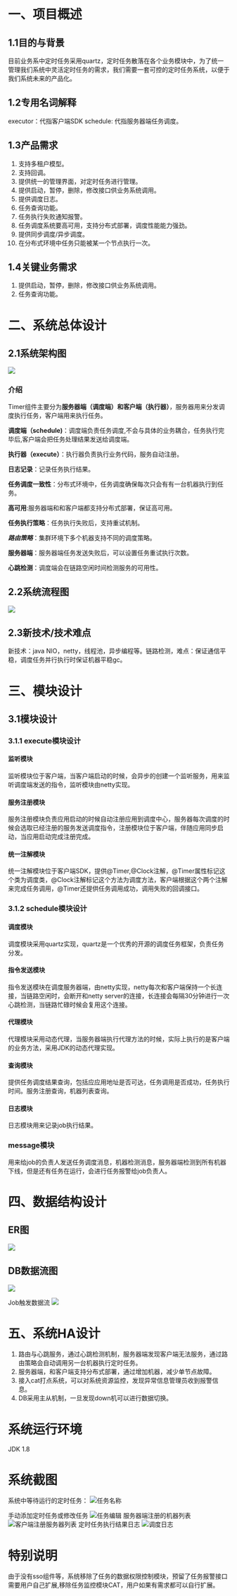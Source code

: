 
# 一、项目概述
## 1.1目的与背景
目前业务系中定时任务采用quartz，定时任务散落在各个业务模块中，为了统一管理我们系统中灵活定时任务的需求，我们需要一套可控的定时任务系统，以便于我们系统未来的产品化。
## 1.2专用名词解释
executor：代指客户端SDK
schedule: 代指服务器端任务调度。

## 1.3产品需求
1. 支持多租户模型。
2. 支持回调。
3. 提供统一的管理界面，对定时任务进行管理。
4. 提供启动，暂停，删除，修改接口供业务系统调用。
5. 提供调度日志。
6. 任务查询功能。
7. 任务执行失败通知报警。
8. 任务调度系统要高可用，支持分布式部署，调度性能能力强劲。
9. 提供同步调度/异步调度。
10. 在分布式环境中任务只能被某一个节点执行一次。


## 1.4关键业务需求
1. 提供启动，暂停，删除，修改接口供业务系统调用。
2. 任务查询功能。

# 二、系统总体设计
## 2.1系统架构图
![](http://7xstto.com1.z0.glb.clouddn.com/%E6%9E%B6%E6%9E%84.png)


### 介绍
Timer组件主要分为**服务器端（调度端）**和**客户端（执行器）**，服务器用来分发调度执行任务，客户端用来执行任务。

**调度端（schedule)**：调度端负责任务调度,不会与具体的业务耦合，任务执行完毕后,客户端会把任务处理结果发送给调度端。

**执行器（execute）**：执行器负责执行业务代码，服务自动注册。

**日志记录**：记录任务执行结果。

**任务调度一致性**：分布式环境中，任务调度确保每次只会有有一台机器执行到任务。

**高可用**:服务器端和和客户端都支持分布式部署，保证高可用。

**任务执行策略**：任务执行失败后，支持重试机制。

***路由策略***：集群环境下多个机器支持不同的调度策略。

**服务器端**：服务器端任务发送失败后，可以设置任务重试执行次数。

**心跳检测**：调度端会在链路空闲时间检测服务的可用性。


## 2.2系统流程图

![](http://7xstto.com1.z0.glb.clouddn.com/Job%E6%89%A7%E8%A1%8C%E6%B5%81%E7%A8%8B%20%281%29.png)

## 2.3新技术/技术难点
新技术：java NIO，netty，线程池，异步编程等。链路检测，难点：保证通信平稳，调度任务并行执行时保证机器平稳gc。
# 三、模块设计
## 3.1模块设计
### 3.1.1 execute模块设计
#### 监听模块
监听模块位于客户端，当客户端启动的时候，会异步的创建一个监听服务，用来监听调度端发送的指令，监听模块由netty实现。

#### 服务注册模块
服务注册模块负责应用启动的时候自动注册应用到调度中心，服务器每次调度的时候会选取已经注册的服务发送调度指令，注册模块位于客户端，伴随应用同步启动，当应用启动完成注册完成。
#### 统一注解模块
统一注解模块位于客户端SDK，提供@Timer,@Clock注解，@Timer属性标记这个类为调度类，@Clock注解标记这个方法为调度方法，客户端根据这个两个注解来完成任务调用，@Timer还提供任务调用成功，调用失败的回调接口。
### 3.1.2 schedule模块设计
#### 调度模块
调度模块采用quartz实现，quartz是一个优秀的开源的调度任务框架，负责任务分发。


#### 指令发送模块
指令发送模块在调度服务器端，由netty实现，netty每次和客户端保持一个长连接，当链路空闲时，会断开和netty server的连接，长连接会每隔30分钟进行一次心跳检测，当链路忙碌时候会复用这个连接。
#### 代理模块
代理模块采用动态代理，当服务器端执行代理方法的时候，实际上执行的是客户端的业务方法，采用JDK的动态代理实现。
#### 查询模块
提供任务调度结果查询，包括应应用地址是否可达，任务调用是否成功，任务执行时间。服务注册查询，机器列表查询。
#### 日志模块
日志模块用来记录job执行结果。
### message模块
用来给job的负责人发送任务调度消息，机器检测消息，服务器端检测到所有机器下线，但是还有任务在运行，会进行任务报警给job负责人。

# 四、数据结构设计
## ER图
![](http://7xstto.com1.z0.glb.clouddn.com/Er.png)


## DB数据流图

![](http://7xstto.com1.z0.glb.clouddn.com/db.png)

Job触发数据流
![](http://7xstto.com1.z0.glb.clouddn.com/Job%E8%A7%A6%E5%8F%91%E6%95%B0%E6%8D%AE%E6%B5%81%20%281%29%20%282%29.png)


# 五、系统HA设计

1. 路由与心跳服务，通过心跳检测机制，服务器端发现客户端无法服务，通过路由策略会自动调用另一台机器执行定时任务。
2. 服务器端，和客户端支持分布式部署，通过增加机器，减少单节点故障。
3. 接入cat打点系统，可以对系统资源监控，发现异常信息管理员收到报警信息。
4. DB采用主从机制，一旦发现down机可以进行数据切换。

# 系统运行环境
JDK 1.8

# 系统截图
系统中等待运行的定时任务：
![任务名称](http://7xstto.com1.z0.glb.clouddn.com/%E4%BB%BB%E5%8A%A1%E5%90%8D%E7%A7%B0.png)

手动添加定时任务或修改任务
![任务编辑](http://7xstto.com1.z0.glb.clouddn.com/%E4%BB%BB%E5%8A%A1.png)
服务器端注册的机器列表
![客户端注册服务器列表](http://7xstto.com1.z0.glb.clouddn.com/%E6%9C%8D%E5%8A%A1%E5%88%97%E8%A1%A8.png)
定时任务执行结果日志
![调度日志](http://7xstto.com1.z0.glb.clouddn.com/%E6%97%A5%E5%BF%97.png)

# 特别说明
由于没有sso组件等，系统移除了任务的数据权限控制模块，预留了任务报警接口需要用户自己扩展,移除任务监控模块CAT，用户如果有需求都可以自行扩展。
